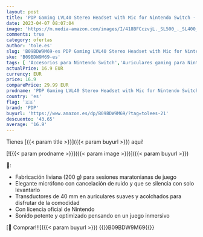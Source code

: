 ```yaml
---
layout: post
title: 'PDP Gaming LVL40 Stereo Headset with Mic for Nintendo Switch - PC  iPad  Mac  Laptop Compatible - Noise Cancelling Microphone  Lightweight  Soft Comfort On Ear Headphones - Pink/Green'
date: 2023-04-07 08:07:04
image: 'https://m.media-amazon.com/images/I/418BFCczvjL._SL500_._SL400_.jpg'
comments: true
category: ofertas
author: 'tole.es'
slug: 'B09BDW9M69-es PDP Gaming LVL40 Stereo Headset with Mic for Nintendo...'
sku: 'B09BDW9M69-es'
tags: [ 'Accesorios para Nintendo Switch','Auriculares gaming para Nintendo Switch','Hardware y juegos para Nintendo Switch','Videojuegos','ipad','pdp','🇪🇸', ]
actualPrice: 16.9 EUR
currency: EUR
price: 16.9
comparePrice: 29.99 EUR
prodname: 'PDP Gaming LVL40 Stereo Headset with Mic for Nintendo Switch - PC  iPad  Mac  Laptop Compatible - Noise Cancelling Microphone  Lightweight  Soft Comfort On Ear Headphones - Pink/Green'
country: 'es'
flag: '🇪🇸'
brand: 'PDP'
buyurl: 'https://www.amazon.es/dp/B09BDW9M69/?tag=tolees-21'
descuento: '43.65'
average: '16.9'
---
```


Tienes [{{< param title >}}]({{< param buyurl >}}) aqui!

[![{{< param prodname >}}]({{< param image >}})]({{< param buyurl >}})

🔎:

- Fabricación liviana (200 g) para sesiones maratonianas de juego
- Elegante micrófono con cancelación de ruido y que se silencia con solo levantarlo
- Transductores de 40 mm en auriculares suaves y acolchados para disfrutar de la comodidad
- Con licencia oficial de Nintendo
- Sonido potente y optimizado pensando en un juego inmersivo

[🛒 Comprar!!!]({{< param buyurl >}})
{{<world>}}B09BDW9M69{{</world>}}
